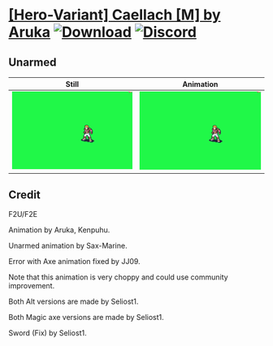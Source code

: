 # [\[Hero-Variant\] Caellach \[M\] by Aruka](./) [![Download](https://img.shields.io/badge/Download--red?style=social&logo=github)](https://minhaskamal.github.io/DownGit/#/home?url=https://github.com/Klokinator/FE-Repo/tree/main/Battle%20Animations%2FInfantry%20-%20(Swd)%20Mercenaries%20and%20Heroes%2F%5BHero-Variant%5D%20Caellach%20%5BM%5D%20by%20Aruka%2F8.%20Unarmed) [![Discord](https://img.shields.io/badge/Discord--blue?style=social&logo=discord)](https://discord.gg/C7VNGnyTPA)

## Unarmed

| Still | Animation |
| :---: | :-------: |
| ![Unarmed still](./Unarmed_000.png) | ![Unarmed](./Unarmed.gif) |

## Credit

F2U/F2E

Animation by Aruka, Kenpuhu. 

Unarmed animation by Sax-Marine.

Error with Axe animation fixed by JJ09.

Note that this animation is very choppy and could use community improvement.

Both Alt versions are made by Seliost1.

Both Magic axe versions are made by Seliost1.

Sword (Fix) by Seliost1.
